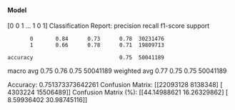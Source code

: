 #### Model
[0 0 1 ... 1 0 1]
Classification Report:
              precision    recall  f1-score   support

           0       0.84      0.73      0.78  30231476
           1       0.66      0.78      0.71  19809713

    accuracy                           0.75  50041189
   macro avg       0.75      0.76      0.75  50041189
weighted avg       0.77      0.75      0.75  50041189

Accuracy: 0.751373373642261
Confusion Matrix:
[[22093128  8138348]
 [ 4303224 15506489]]
Confusion Matrix (%):
[[44.14988621 16.26329862]
 [ 8.59936402 30.98745116]]

